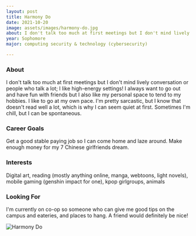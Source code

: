 ```yaml
---
layout: post
title: Harmony Do 
date: 2021-10-20
image: assets/images/harmony-do.jpg
about: I don't talk too much at first meetings but I don't mind lively conversation or people who talk a lot; I like high-energy settings! I always want to go out and have fun with friends but I also like my personal space to tend to my hobbies. I like to go at my own pace. I'm pretty sarcastic, but I know that doesn't read well a lot, which is why I can seem quiet at first. Sometimes I'm chill, but I can be spontaneous.
year: Sophomore
major: computing security & technology (cybersecurity)

---
```


### About

I don't talk too much at first meetings but I don't mind lively conversation or people who talk a lot; I like high-energy settings! I always want to go out and have fun with friends but I also like my personal space to tend to my hobbies. I like to go at my own pace. I'm pretty sarcastic, but I know that doesn't read well a lot, which is why I can seem quiet at first. Sometimes I'm chill, but I can be spontaneous.

### Career Goals

Get a good stable paying job so I can come home and laze around. Make enough money for my 7 Chinese girlfriends dream. 

### Interests

Digital art, reading (mostly anything online, manga, webtoons, light novels), mobile gaming (genshin impact for one), kpop girlgroups, animals

### Looking For

I'm currently on co-op so someone who can give me good tips on the campus and eateries, and places to hang. A friend would definitely be nice!

<div class="text-center my-5">
    <img src="{ ../harmony-do.jpg | absolute_url }" alt="Harmony Do" class="rounded post-img" />
</div>
